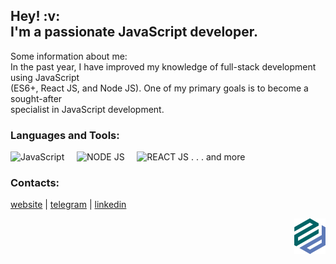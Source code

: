 <h2>Hey! :v:<br> I'm a passionate JavaScript developer.</h2>

Some information about me:</br>
In the past year, I have improved my knowledge of full-stack development using JavaScript</br>
(ES6+, React JS, and Node JS). One of my primary goals is to become a sought-after </br>
specialist in JavaScript development.
</br>

### Languages and Tools:

<img alt="JavaScript" width="26px" src="https://raw.githubusercontent.com/dmZabelin/dmZabelin/main/img/JS.svg" />&nbsp;&nbsp;&nbsp;&nbsp;&nbsp;<img alt="NODE JS" width="96px" src="https://raw.githubusercontent.com/dmZabelin/dmZabelin/main/img/Node.svg" />&nbsp;&nbsp;&nbsp;&nbsp;&nbsp;<img alt="REACT JS" width="28px" src="https://raw.githubusercontent.com/dmZabelin/dmZabelin/main/img/React.svg" /> . . . and more
 
### Contacts:

[website](https://dmz.name) | [telegram](https://t.me/dmZabelin) | [linkedin](https://www.linkedin.com/in/dmitry-zabelin-6041b9186/)

<div>  
  <a href="https://dmz.name/" target="blank">
  <img alt="alt_text" width="50px" align="right" src="https://raw.githubusercontent.com/dmzname/dmzname/e6567aa059bcfb69cb86d72f1d77ddf627c1c18b/img/zd_logo.svg" />
  </a>
</div>
